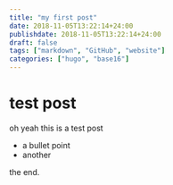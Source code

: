 ```yaml
---
title: "my first post"
date: 2018-11-05T13:22:14+24:00
publishdate: 2018-11-05T13:22:14+24:00
draft: false 
tags: ["markdown", "GitHub", "website"]
categories: ["hugo", "base16"]
---
```


# test post

oh yeah this is a test post

* a bullet point
* another

the end.
